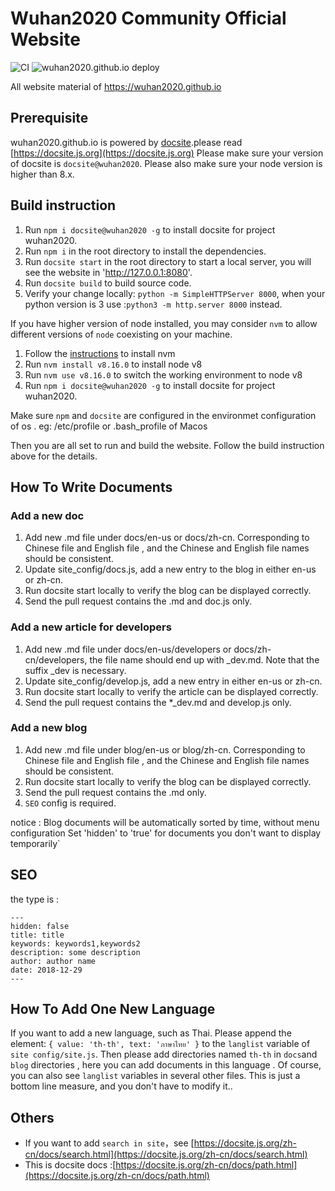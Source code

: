 # Wuhan2020 Community Official Website

![CI](https://github.com/wuhan2020/wuhan2020.github.io/workflows/CI/badge.svg)
![wuhan2020.github.io deploy](https://github.com/wuhan2020/wuhan2020.github.io/workflows/wuhan2020.github.io%20deploy/badge.svg)

All website material  of https://wuhan2020.github.io


## Prerequisite

wuhan2020.github.io is powered by [docsite](https://github.com/txd-team/docsite).please read [https://docsite.js.org](https://docsite.js.org)
Please make sure your version of docsite is `docsite@wuhan2020`.
Please also make sure your node version is higher than 8.x.

## Build instruction

1. Run ` npm i docsite@wuhan2020 -g ` to install docsite for project wuhan2020.
2. Run `npm i` in the root directory to install the dependencies.
3. Run `docsite start` in the root directory to start a local server, you will see the website in 'http://127.0.0.1:8080'.
4. Run `docsite build` to build source code.
5. Verify your change locally: `python -m SimpleHTTPServer 8000`, when your python version is 3 use :`python3 -m http.server 8000` instead.

If you have higher version of node installed, you may consider `nvm` to allow different versions of `node` coexisting on your machine.

1. Follow the [instructions](http://nvm.sh) to install nvm
2. Run `nvm install v8.16.0` to install node v8
3. Run `nvm use v8.16.0` to switch the working environment to node v8
4. Run ` npm i docsite@wuhan2020 -g ` to install docsite for project wuhan2020.

Make sure `npm` and `docsite` are configured in the environmet configuration of os . eg: /etc/profile or .bash_profile of Macos

Then you are all set to run and build the website. Follow the build instruction above for the details.


## How To Write Documents

### Add a new doc

1. Add new .md file under docs/en-us or docs/zh-cn. Corresponding to Chinese file and English file , and the Chinese and English file names should be consistent.
2. Update site_config/docs.js, add a new entry to the blog in either en-us or zh-cn.
3. Run docsite start locally to verify the blog can be displayed correctly.
4. Send the pull request contains the .md and doc.js only.

### Add a new article for developers

1. Add new .md file under docs/en-us/developers or docs/zh-cn/developers, the file name should end up with _dev.md. Note that the suffix _dev is necessary.
2. Update site_config/develop.js, add a new entry in either en-us or zh-cn.
3. Run docsite start locally to verify the article can be displayed correctly.
4. Send the pull request contains the *_dev.md and develop.js only.

### Add a new blog

1. Add new .md file under blog/en-us or blog/zh-cn. Corresponding to Chinese file and English file , and the Chinese and English file names should be consistent.
2. Run docsite start locally to verify the blog can be displayed correctly.
3. Send the pull request contains the .md only.
4. `SEO` config is required.

notice : Blog documents will be automatically sorted by time, without menu configuration
Set 'hidden' to 'true' for documents you don't want to display temporarily`

## SEO

the type is :
```
---
hidden: false
title: title
keywords: keywords1,keywords2
description: some description
author: author name
date: 2018-12-29
---
```

## How To Add One New Language

If you want to add a new language, such as Thai. Please append the element:  ```{ value: 'th-th', text: 'ภาษาไทย' }```
to the `langlist` variable of `site config/site.js`. Then please add directories named `th-th` in `docs`and `blog` directories , here you can add documents in this language . 
Of course, you can also see `langlist` variables in several other files. This is just a bottom line measure, and you don't have to modify it..


## Others

+ If you want to add `search in site`，see [https://docsite.js.org/zh-cn/docs/search.html](https://docsite.js.org/zh-cn/docs/search.html)
+ This is docsite docs :[https://docsite.js.org/zh-cn/docs/path.html](https://docsite.js.org/zh-cn/docs/path.html)
